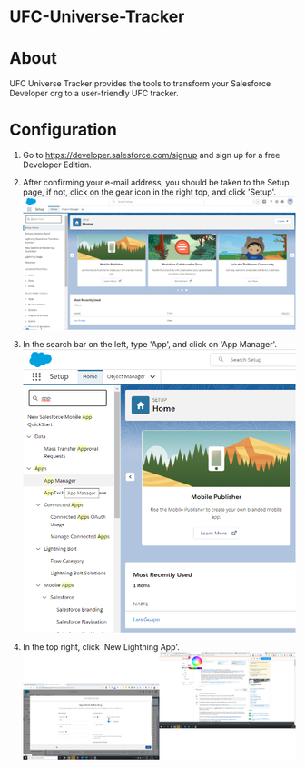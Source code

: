 # UFC-Universe-Tracker

# About
UFC Universe Tracker provides the tools to transform your Salesforce Developer org to a user-friendly UFC tracker.

# Configuration
1. Go to https://developer.salesforce.com/signup and sign up for a free Developer Edition.
2. After confirming your e-mail address, you should be taken to the Setup page, if not, click on the gear icon in the right top, and click 'Setup'.
![Setup](/screen1.png?raw=true)

3. In the search bar on the left, type 'App', and click on 'App Manager'.
![App Manager](/screen2.png?raw=true)

4. In the top right, click 'New Lightning App'.
![New app](/screen3.png?raw=true)

